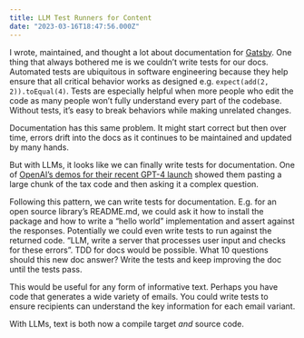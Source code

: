 ```yaml
---
title: LLM Test Runners for Content
date: "2023-03-16T18:47:56.000Z"
---
```


I wrote, maintained, and thought a lot about documentation for [Gatsby](https://www.gatsbyjs.com). One thing that always bothered me is we couldn’t write tests for our docs. Automated tests are ubiquitous in software engineering because they help ensure that all critical behavior works as designed e.g. `expect(add(2, 2)).toEqual(4)`. Tests are especially helpful when more people who edit the code as many people won’t fully understand every part of the codebase. Without tests, it’s easy to break behaviors while making unrelated changes.

Documentation has this same problem. It might start correct but then over time, errors drift into the docs as it continues to be maintained and updated by many hands.

But with LLMs, it looks like we can finally write tests for documentation. One of [OpenAI’s demos for their recent GPT-4 launch](https://www.youtube.com/live/outcGtbnMuQ?feature=share&t=1147) showed them pasting a large chunk of the tax code and then asking it a complex question.

Following this pattern, we can write tests for documentation. E.g. for an open source library’s README.md, we could ask it how to install the package and how to write a “hello world” implementation and assert against the responses. Potentially we could even write tests to run against the returned code. “LLM, write a server that processes user input and checks for these errors”. TDD for docs would be possible. What 10 questions should this new doc answer? Write the tests and keep improving the doc until the tests pass.

This would be useful for any form of informative text. Perhaps you have code that generates a wide variety of emails. You could write tests to ensure recipients can understand the key information for each email variant.

With LLMs, text is both now a compile target _and_ source code.


